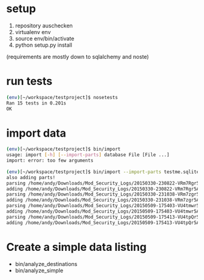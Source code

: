 # setup

1. repository auschecken
2. virtualenv env
3. source env/bin/activate
4. python setup.py install

(requirements are mostly down to sqlalchemy and noste)

# run tests

~~~ bash
(env)[~/workspace/testproject]$ nosetests                                           
Ran 15 tests in 0.201s
OK
~~~

# import data

~~~ bash
(env)[~/workspace/testproject]$ bin/import
usage: import [-h] [--import-parts] database File [File ...]
import: error: too few arguments
 
(env)[~/workspace/testproject]$ bin/import --import-parts testme.sqlite /home/andy/Downloads/Mod_Security_Logs/*
also adding parts!
parsing /home/andy/Downloads/Mod_Security_Logs/20150330-230822-VRm7Rgr5AlMAACss5wwAAABE.txt
adding /home/andy/Downloads/Mod_Security_Logs/20150330-230822-VRm7Rgr5AlMAACss5wwAAABE.txt to db
parsing /home/andy/Downloads/Mod_Security_Logs/20150330-231038-VRm7zgr5AlMAAClwIZoAAAAU.txt
adding /home/andy/Downloads/Mod_Security_Logs/20150330-231038-VRm7zgr5AlMAAClwIZoAAAAU.txt to db
parsing /home/andy/Downloads/Mod_Security_Logs/20150509-175403-VU4tmwr5AlMAABZIdvcAAAEW.txt
adding /home/andy/Downloads/Mod_Security_Logs/20150509-175403-VU4tmwr5AlMAABZIdvcAAAEW.txt to db
parsing /home/andy/Downloads/Mod_Security_Logs/20150509-175413-VU4tpQr5AlMAABOvDLQAAAJM.txt
adding /home/andy/Downloads/Mod_Security_Logs/20150509-175413-VU4tpQr5AlMAABOvDLQAAAJM.txt to db
~~~

# Create a simple data listing

* bin/analyze_destinations
* bin/analyze_simple
